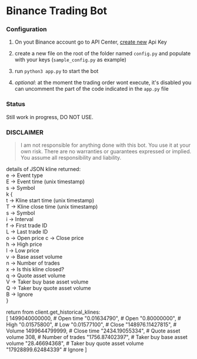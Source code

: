 # Binance Trading Bot

### Configuration

1. On yout Binance account go to API Center, [create new](https://www.binance.com/en/my/settings/api-management) Api Key
2. create a new file on the root of the folder named `config.py` and populate with your keys (`sample_config.py` as example)
3. run `python3 app.py` to start the bot

4. _optional_: at the moment the trading order wont execute, it's disabled you can uncomment the part of the code indicated in the `app.py` file

### Status

Still work in progress, DO NOT USE.

### DISCLAIMER

> I am not responsible for anything done with this bot.
> You use it at your own risk.
> There are no warranties or guarantees expressed or implied.
> You assume all responsibility and liability.

details of JSON kline returned:  
e -> Event type  
E -> Event time (unix timestamp)  
s -> Symbol  
k {  
 t -> Kline start time (unix timestamp)  
 T -> Kline close time (unix timestamp)  
 s -> Symbol  
 i -> Interval  
 f -> First trade ID  
 L -> Last trade ID  
 o -> Open price
c -> Close price  
 h -> High price  
 l -> Low price  
 v -> Base asset volume  
 n -> Number of trades  
 x -> Is this kline closed?  
 q -> Quote asset volume  
 V -> Taker buy base asset volume  
 Q -> Taker buy quote asset volume  
 B -> Ignore  
}

return from client.get_historical_klines:  
[
1499040000000, # Open time
"0.01634790", # Open
"0.80000000", # High
"0.01575800", # Low
"0.01577100", # Close
"148976.11427815", # Volume
1499644799999, # Close time
"2434.19055334", # Quote asset volume
308, # Number of trades
"1756.87402397", # Taker buy base asset volume
"28.46694368", # Taker buy quote asset volume
"17928899.62484339" # Ignore
]
